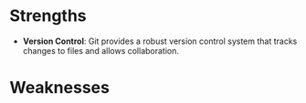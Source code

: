 # Strengths
- **Version Control**: Git provides a robust version control system that tracks changes to files and allows collaboration.
# Weaknesses